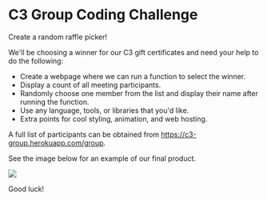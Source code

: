 # C3 Group Coding Challenge
Create a random raffle picker!

We'll be choosing a winner for our C3 gift certificates and need your help to do the following:

- Create a webpage where we can run a function to select the winner.
- Display a count of all meeting participants.
- Randomly choose one member from the list and display their name after running the function.
- Use any language, tools, or libraries that you'd like.
- Extra points for cool styling, animation, and web hosting.

A full list of participants can be obtained from https://c3-group.herokuapp.com/group.

See the image below for an example of our final product.

[<img src="http://g.recordit.co/j0MycM2yNk.gif">](http://g.recordit.co/j0MycM2yNk.gif)

Good luck!
